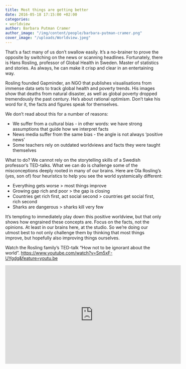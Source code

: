 ```yaml
---
title: Most things are getting better
date: 2016-05-18 17:15:00 +02:00
categories:
- worldview
author: Barbara Putman Cramer
author_image: "/img/content/people/barbara-putman-cramer.png"
cover_image: "/uploads/Worldview.jpeg"
---
```


That’s a fact many of us don’t swallow easily. It’s a no-brainer to prove the opposite by switching on the news or scanning headlines. Fortunately, there is Hans Rosling, professor of Global Health in Sweden. Master of statistics and stories. As always, he can make it crisp and clear in an entertaining way. 

Rosling founded Gapminder, an NGO that publishes visualisations from immense data sets to track global health and poverty trends. His images show that deaths from natural disaster, as well as global poverty dropped tremendously the past century. He’s about rational optimism. Don’t take his word for it, the facts and figures speak for themselves.

We don’t read about this for a number of reasons:
* We suffer from a cultural bias - in other words: we have strong assumptions that guide how we interpret facts
* News media suffer from the same bias - the angle is not always ‘positive news’
* Some teachers rely on outdated worldviews and facts they were taught themselves

What to do? We cannot rely on the storytelling skills of a Swedish professor’s TED-talks. What we can do is challenge some of the misconceptions deeply rooted in many of our brains. Here are Ola Rosling’s (yes, son of) four heuristics to help you see the world systemically different:

* Everything gets worse > most things improve
* Growing gap rich and poor > the gap is closing
* Countries get rich first, act social second > countries get social first, rich second
* Sharks are dangerous > sharks kill very few

It’s tempting to immediately play down this positive worldview, but that only shows how engrained these concepts are. Focus on the facts, not the opinions. At least in our brains here, at the studio. So we’re doing our utmost best to not only challenge them by thinking that most things improve, but hopefully also improving things ourselves. 

Watch the Rosling family’s TED-talk “How not to be ignorant about the world”.  https://www.youtube.com/watch?v=Sm5xF-UYgdg&feature=youtu.be

<iframe width="560" height="315" src="https://www.youtube.com/embed/Sm5xF-UYgdg" frameborder="0" allowfullscreen></iframe>

  